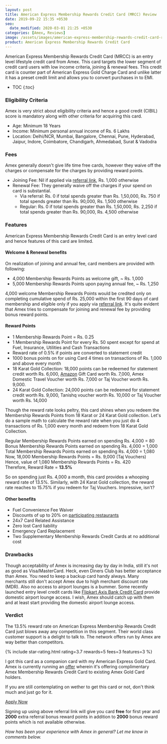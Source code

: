 ```yaml
---
layout: post
title: American Express Membership Rewards Credit Card (MRCC) Review
date: 2019-09-22 15:35 +0530
seo:
  date_modified: 2020-03-01 21:25 +0530
categories: [Amex, Reviews]
image: /assets/images/american-express-membership-rewards-credit-card-review.jpg
product: American Express Membership Rewards Credit Card
---
```


American Express Membership Rewards Credit Card (MRCC) is an entry level lifestyle credit card from Amex. This card targets the lower segment of credit card users with low income criteria, joining & renewal fees. This credit card is counter part of American Express Gold Charge Card and unlike latter it has a preset credit limit and allows you to convert purchases in to EMI.

<!-- prettier-ignore -->
* TOC
{:toc}

### Eligibility Criteria

Amex is very strict about eligibility criteria and hence a good credit (CIBIL) score is mandatory along with other criteria for acquiring this card.

- Age: Minimum 18 Years
- Income: Minimum personal annual income of Rs. 6 Lakhs
- Location: Delhi/NCR, Mumbai, Bangalore, Chennai, Pune, Hyderabad, Jaipur, Indore, Coimbatore, Chandigarh, Ahmedabad, Surat & Vadodra

### Fees

Amex generally doesn't give life time free cards, however they waive off the charges or compensate for the charges by providing reward points.

- Joining Fee: Nil if applied via [referral link](https://l.cardinfo.in/amex), Rs. 1,000 otherwise
- Renewal Fee: They generally waive off the charges if your spend on card is substantial.
  - Via referral: Rs. 0 if total spends greater than Rs. 1,50,000, Rs. 750 if total spends greater than Rs. 90,000, Rs. 1,500 otherwise
  - Regular: Rs. 0 if total spends greater than Rs. 1,50,000, Rs. 2,250 if total spends greater than Rs. 90,000, Rs. 4,500 otherwise

### Features

American Express Membership Rewards Credit Card is an entry level card and hence features of this card are limited.

#### Welcome & Renewal benefits

On realization of joining and annual fee, card members are provided with following:

- 4,000 Membership Rewards Points as welcome gift, ~ Rs. 1,000
- 5,000 Membership Rewards Points upon paying annual fee, ~ Rs. 1,250

4,000 welcome Membership Rewards Points would be credited only on completing cumulative spend of Rs. 25,000 within the first 90 days of card membership and eligible only if you apply via [referral link](https://l.cardinfo.in/amex). It's quite evident that Amex tries to compensate for joining and renewal fee by providing bonus reward points.

#### Reward Points

- 1 Membership Rewards Point = Rs. 0.25
- 1 Membership Rewards Point for every Rs. 50 spent except for spend at Fuel, Insurance, Utilities and Cash Transactions
- Reward rate of 0.5% if points are converted to statement credit
- 1000 bonus points on for using Card 4 times on transactions of Rs. 1,000 and above every month
- 18 Karat Gold Collection: 18,000 points can be redeemed for statement credit worth Rs. 6,000, [Amazon](https://l.cardinfo.in/amazon) Gift Card worth Rs. 7,000, Amex Domestic Travel Voucher worth Rs. 7,000 or Taj Voucher worth Rs. 9,000.
- 24 Karat Gold Collection: 24,000 points can be redeemed for statement credit worth Rs. 9,000, Tanishq voucher worth Rs. 10,000 or Taj Voucher worth Rs. 14,000

Though the reward rate looks peltry, this card shines when you redeem the Membership Rewards Points from 18 Karat or 24 Karat Gold collection. Let's do a sample math to calculate the reward rate when you just do 4 transactions of Rs. 1,000 every month and redeem from 18 Karat Gold Collection.

<div class="border p-4 mb-4 bg-lightblue article-info">
Regular Membership Rewards Points earned on spending Rs. 4,000 = 80 <br/>
Bonus Membership Rewards Points earned on spending Rs. 4,000 = 1,000<br/>
Total Membership Rewards Points earned on spending Rs. 4,000 = 1,080<br/>
Now, 18,000 Membership Rewards Points = Rs. 9,000 (Taj Vouchers)<br/>
Hence, value of 1,080 Membership Rewards Points = Rs. 420<br/>
Therefore, Reward Rate = <strong>13.5%</strong>
</div>

So on spending just Rs. 4,000 a month, this card provides a whooping reward rate of 13.5%. Similarly, with 24 Karat Gold collection, the reward rate reaches to 15.75% if you redeem for Taj Vouchers. Impressive, isn't?

#### Other benefits

- Fuel Convenience Fee Waiver
- Discounts of up to 20% on [participating restaurants](https://www.americanexpress.com/in/network/offer/dining.html)
- 24x7 Card Related Assistance
- Zero lost Card liability
- Emergency Card Replacement
- Two Supplementary Membership Rewards Credit Cards at no additional cost

### Drawbacks

Though acceptability of Amex is increasing day by day in India, still it's not as good as Visa/MasterCard. Heck, even Diners Club has better acceptance than Amex. You need to keep a backup card handy always. Many merchants still don't accept Amex due to high merchant discount rate (MDR). Also no access to airport lounges is a bummer. Some recently launched entry level credit cards like [Flipkart Axis Bank Credit Card](/flipkart-axis-bank-credit-card-review-and-hands-on-experience/) provide domestic airport lounge access. I wish, Amex should catch up with them and at least start providing the domestic airport lounge access.

### Verdict

The 13.5% reward rate on American Express Membership Rewards Credit Card just blows away any competition in this segment. Their world class customer support is a delight to talk to. The network offers run by Amex are way better than competitors.

{% include star-rating.html rating=3.7 rewards=5 fees=3 features=3 %}

I got this card as a companion card with my American Express Gold Card. Amex is currently running an [offer](/amex-offering-complimentary-membership-rewards-credit-card-to-existing-gold-card-holders/) wherein it's offering complimentary Amex Membership Rewards Credit Card to existing Amex Gold Card holders.

If you are still contemplating on wether to get this card or not, don't think much and just go for it.

<a href="https://l.cardinfo.in/amex" target="_blank" class="btn btn-lg btn-danger btn-block post-element mt-2" rel="noopener"><i class="ci-pen"></i> Apply Now</a>

Signing up using above referral link will give you card **free** for first year and **2000** extra referral bonus reward points in addition to **2000** bonus reward points which is not available otherwise.

_How has been your experience with Amex in general? Let me know in comments below._

